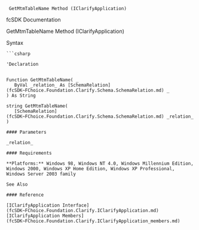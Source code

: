 ﻿     GetMtmTableName Method (IClarifyApplication)                                                   

fcSDK Documentation

GetMtmTableName Method (IClarifyApplication)

Syntax

```vbnet
```csharp

'Declaration
 

Function GetMtmTableName( _
   ByVal _relation_ As [SchemaRelation](fcSDK~FChoice.Foundation.Clarify.Schema.SchemaRelation.md) _
) As String

string GetMtmTableName( 
   [SchemaRelation](fcSDK~FChoice.Foundation.Clarify.Schema.SchemaRelation.md) _relation_
)

#### Parameters

_relation_

#### Requirements

**Platforms:** Windows 98, Windows NT 4.0, Windows Millennium Edition, Windows 2000, Windows XP Home Edition, Windows XP Professional, Windows Server 2003 family

See Also

#### Reference

[IClarifyApplication Interface](fcSDK~FChoice.Foundation.Clarify.IClarifyApplication.md)  
[IClarifyApplication Members](fcSDK~FChoice.Foundation.Clarify.IClarifyApplication_members.md)